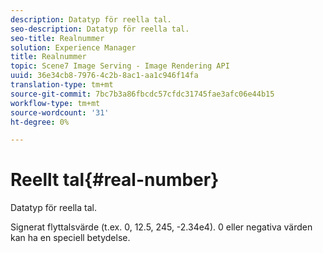 ```yaml
---
description: Datatyp för reella tal.
seo-description: Datatyp för reella tal.
seo-title: Realnummer
solution: Experience Manager
title: Realnummer
topic: Scene7 Image Serving - Image Rendering API
uuid: 36e34cb8-7976-4c2b-8ac1-aa1c946f14fa
translation-type: tm+mt
source-git-commit: 7bc7b3a86fbcdc57cfdc31745fae3afc06e44b15
workflow-type: tm+mt
source-wordcount: '31'
ht-degree: 0%

---
```



# Reellt tal{#real-number}

Datatyp för reella tal.

Signerat flyttalsvärde (t.ex. 0, 12.5, 245, -2.34e4). 0 eller negativa värden kan ha en speciell betydelse.